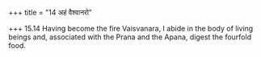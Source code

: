 +++
title = "14 अहं वैश्वानरो"

+++
15.14 Having become the fire Vaisvanara, I abide in the body of living
beings and, associated with the Prana and the Apana, digest the fourfold
food.
